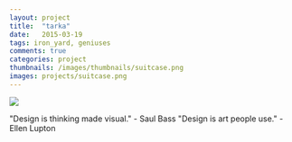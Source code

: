 ```yaml
---
layout: project
title:  "tarka"
date:   2015-03-19 
tags: iron_yard, geniuses
comments: true
categories: project
thumbnails: /images/thumbnails/suitcase.png
images: projects/suitcase.png
---
```


<img src="{{site.url}}/images/projects/suitcase.png">



"Design is thinking made visual." - Saul Bass
"Design is art people use." - Ellen Lupton

